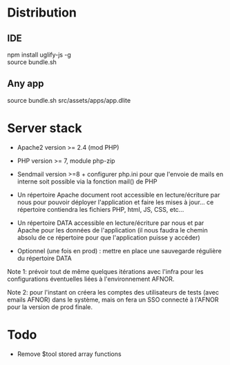 
# Distribution

## IDE

npm install uglify-js -g   
source bundle.sh

## Any app

source bundle.sh src/assets/apps/app.dlite

# Server stack

- Apache2 version >= 2.4 (mod PHP)
- PHP version >= 7, module php-zip
- Sendmail version >=8 + configurer php.ini pour que l'envoie de mails en interne soit possible via la fonction mail() de PHP
- Un répertoire Apache document root accessible en lecture/écriture par nous pour pouvoir déployer l'application et faire les mises à jour... ce répertoire contiendra les fichiers PHP, html, JS, CSS, etc...
- Un répertoire DATA accessible en lecture/écriture par nous et par Apache pour les données de l'application (il nous faudra le chemin absolu de ce répertoire pour que l'application puisse y accéder)

- Optionnel (une fois en prod) : mettre en place une sauvegarde régulière du répertoire DATA

Note 1: prévoir tout de même quelques itérations avec l'infra pour les configurations éventuelles liées à l'environnement AFNOR. 

Note 2: pour l'instant on créera les comptes des utilisateurs de tests (avec emails AFNOR) dans le système, mais on fera un SSO connecté à l'AFNOR pour la version de prod finale.

# Todo

- Remove $tool stored array functions
 
